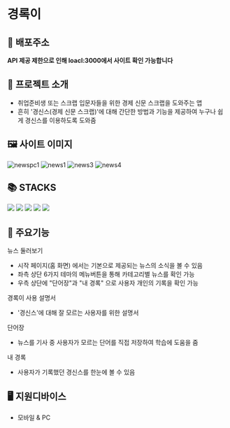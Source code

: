 # 경록이

## 🔗 배포주소

**API 제공 제한으로 인해 loacl:3000에서 사이트 확인 가능합니다** 

## 📁 프로젝트 소개

- 취업준비생 또는 스크랩 입문자들을 위한 경제 신문 스크랩을 도와주는 앱
- 흔히 '경신스(경제 신문 스크랩)'에 대해 간단한 방법과 기능을 제공하여 누구나 쉽게 경신스를 이용하도록 도와줌

## 🖼️ 사이트 이미지

![newspc1](https://github.com/user-attachments/assets/425cf8c5-6b41-4327-af0d-efd3e47865bc)
![news1](https://github.com/user-attachments/assets/ae6823b9-3d0d-4298-843f-7b2ad4d6f7a5)
![news3](https://github.com/user-attachments/assets/8b3e2901-11ea-417d-b27e-5d80c718787f)
![news4](https://github.com/user-attachments/assets/d2b0a6f5-d5fe-4ba9-9a23-93e5818b3001)

## 📚 STACKS

<img src="https://img.shields.io/badge/React-61DAFB?style=for-the-badge&logo=react&logoColor=white">
<img src="https://img.shields.io/badge/html5-E34F26?style=for-the-badge&logo=html5&logoColor=white">
<img src="https://img.shields.io/badge/css3-663399?style=for-the-badge&logo=css3&logoColor=white">
<img src="https://img.shields.io/badge/nodedotjs-5FA04E?style=for-the-badge&logo=nodedotjs&logoColor=white">
<img src="https://img.shields.io/badge/figma-F24E1E?style=for-the-badge&logo=figma&logoColor=white">

## 📒 주요기능

뉴스 둘러보기

- 시작 페이지(홈 화면) 에서는 기본으로 제공되는 뉴스의 소식을 볼 수 있음
- 좌측 상단 6가지 테마의 메뉴버튼을 통해 카테고리별 뉴스를 확인 가능
- 우측 상단에 "단어장"과 "내 경록" 으로 사용자 개인의 기록을 확인 가능

경록이 사용 설명서

- '경신스'에 대해 잘 모르는 사용자를 위한 설명서

단어장

- 뉴스를 기사 중 사용자가 모르는 단어를 직접 저장하여 학습에 도움을 줌

내 경록

- 사용자가 기록했던 경신스를 한눈에 볼 수 있음

## 🖥️ 지원디바이스

- 모바일 & PC 
